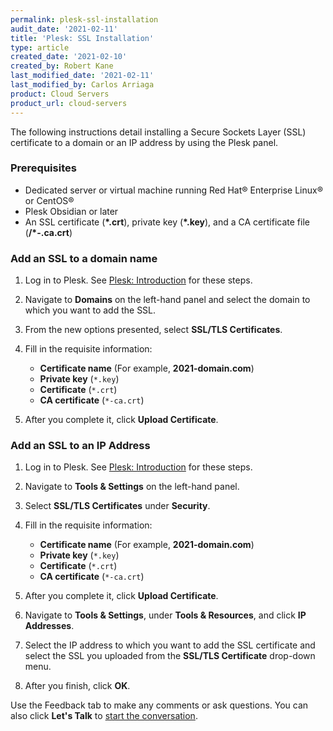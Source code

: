 ```yaml
---
permalink: plesk-ssl-installation
audit_date: '2021-02-11'
title: 'Plesk: SSL Installation'
type: article
created_date: '2021-02-10'
created_by: Robert Kane
last_modified_date: '2021-02-11'
last_modified_by: Carlos Arriaga
product: Cloud Servers
product_url: cloud-servers
---
```


The following instructions detail installing a Secure Sockets Layer (SSL) certificate to a domain or an IP 
address by using the Plesk panel.


### Prerequisites 

 - Dedicated server or virtual machine running Red Hat&reg; Enterprise Linux&reg; or CentOS&reg;
 - Plesk Obsidian or later
 - An SSL certificate (**\*.crt**), private key (**\*.key**), and a CA certificate file (**/*-.ca.crt**)


### Add an SSL to a domain name 

1. Log in to Plesk. See [Plesk: Introduction](/support/how-to/plesk-introduction) for these steps.

2. Navigate to **Domains** on the left-hand panel and select the domain to which you want to 
   add the SSL.

3. From the new options presented, select **SSL/TLS Certificates**.

4. Fill in the requisite information:

    - **Certificate name** (For example, **2021-domain.com**)
    - **Private key** (`*.key`)
    - **Certificate** (`*.crt`)
    - **CA certificate** (`*-ca.crt`)

5. After you complete it, click **Upload Certificate**.

### Add an SSL to an IP Address

1. Log in to Plesk. See [Plesk: Introduction](support/how-to/plesk-introduction) for these steps.

2. Navigate to **Tools & Settings** on the left-hand panel.

3. Select **SSL/TLS Certificates** under **Security**.

4. Fill in the requisite information:

    - **Certificate name** (For example, **2021-domain.com**)
    - **Private key** (`*.key`)
    - **Certificate** (`*.crt`)
    - **CA certificate** (`*-ca.crt`)
    
5. After you complete it, click **Upload Certificate**.

6. Navigate to **Tools & Settings**, under **Tools & Resources**, and click **IP Addresses**.

7. Select the IP address to which you want to add the SSL certificate and select the SSL you uploaded from 
   the **SSL/TLS Certificate** drop-down menu.

8. After you finish, click **OK**.

Use the Feedback tab to make any comments or ask questions. You can also click
**Let's Talk** to [start the conversation](https://www.rackspace.com/). 
